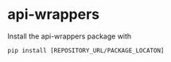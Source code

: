# api-wrappers

Install the api-wrappers package with

```pip install [REPOSITORY_URL/PACKAGE_LOCATON]```
